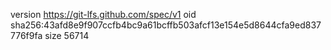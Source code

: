 version https://git-lfs.github.com/spec/v1
oid sha256:43afd8e9f907ccfb4bc9a61bcffb503afcf13e154e5d8644cfa9ed837776f9fa
size 56714
